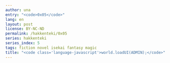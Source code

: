 ```yaml
---
author: una
entry: "<code>0x05</code>"
lang: en
layout: post
license: BY-NC-ND
permalink: /hakkenteki/0x05
series: hakkenteki
series_index: 5
tags: fiction novel isekai fantasy magic
title: "<code class='language-javascript'>world.loadUI(ADMIN);</code>"
---
```


